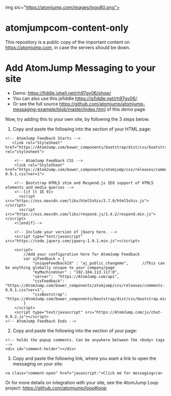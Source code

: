 img src="https://atomjump.com/images/logo80.png">

# atomjumpcom-content-only
This repository is a public copy of the important content on https://atomjump.com, 
in case the servers should be down.


# Add AtomJump Messaging to your site

* Demo: https://fiddle.jshell.net/rh97gy06/show/
* You can also use this jsfiddle https://jsfiddle.net/rh97gy06/. 
* Or see the full source https://github.com/atomjump/atomjump-messaging-example/blob/master/index.html of this demo page.

Now, try adding this to your own site, by following the 3 steps below.
1. Copy and paste the following into the <head> section of your HTML page:

```
<!-- AtomJump Feedback Starts -->
   <link rel="StyleSheet" href="https://AtomJump.com/bower_components/bootstrap/dist/css/bootstrap.min.css" rel="stylesheet">
	
	<!-- AtomJump Feedback CSS -->
	<link rel="StyleSheet" href="https://AtomJump.com/bower_components/atomjump/css/releases/comments-0.9.1.css?ver=1">
	
	<!-- Bootstrap HTML5 shim and Respond.js IE8 support of HTML5 elements and media queries -->
	<!--[if lt IE 9]>
	  <script src="https://oss.maxcdn.com/libs/html5shiv/3.7.0/html5shiv.js"></script>
	  <script src="https://oss.maxcdn.com/libs/respond.js/1.4.2/respond.min.js"></script>
	<![endif]-->
	
	<!-- Include your version of jQuery here. -->
	<script type="text/javascript" src="https://code.jquery.com/jquery-1.9.1.min.js"></script>
	
	<script>
		//Add your configuration here for AtomJump Feedback
		var ajFeedback = {
			"uniqueFeedbackId" : "aj_public_changeme",		//This can be anything globally unique to your company/page	
			"myMachineUser" : "192.104.113.117:8",			
			"server":  "https://AtomJump.com/api",
			"cssFeedback": "https://AtomJump.com/bower_components/atomjump/css/releases/comments-0.9.1.css?ver=1",
			"cssBootstrap": "https://AtomJump.com/bower_components/bootstrap/dist/css/bootstrap.min.css"
		}
	</script>
	<script type="text/javascript" src="https://AtomJump.com/js/chat-0.9.2.js"></script>
<!-- AtomJump Feedback Ends -->
```

2. Copy and paste the following into the <body> section of your page:

```
<!-- holds the popup comments. Can be anywhere between the <body> tags -->
<div id="comment-holder"></div>
```

3. Copy and paste the following link, where you want a link to open the messaging on your site:

```
<a class="comment-open" href="javascript:">Click me for messaging</a>
```

Or for more details on integration with your site, see the AtomJump Loop project: https://github.com/atomjump/loop#loop
